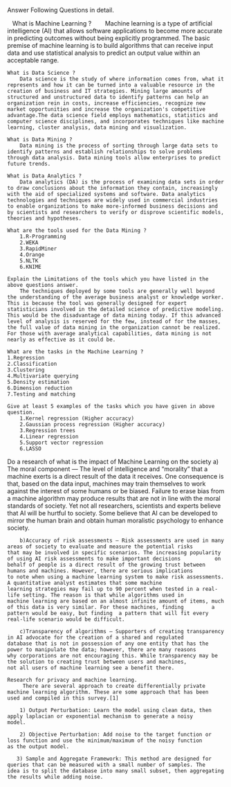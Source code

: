 Answer Following Questions in detail.

    What is Machine Learning ?
        Machine learning is a type of artificial intelligence (AI) that allows software applications to become more accurate in predicting outcomes without being explicitly programmed. The basic premise of machine learning is to build algorithms that can receive input data and use statistical analysis to predict an output value within an acceptable range.
    
    What is Data Science ?
        Data science is the study of where information comes from, what it represents and how it can be turned into a valuable resource in the creation of business and IT strategies. Mining large amounts of structured and unstructured data to identify patterns can help an organization rein in costs, increase efficiencies, recognize new market opportunities and increase the organization's competitive advantage.The data science field employs mathematics, statistics and computer science disciplines, and incorporates techniques like machine learning, cluster analysis, data mining and visualization.
    
    What is Data Mining ?
        Data mining is the process of sorting through large data sets to identify patterns and establish relationships to solve problems through data analysis. Data mining tools allow enterprises to predict future trends.
    
    What is Data Analytics ?
        Data analytics (DA) is the process of examining data sets in order to draw conclusions about the information they contain, increasingly with the aid of specialized systems and software. Data analytics technologies and techniques are widely used in commercial industries to enable organizations to make more-informed business decisions and by scientists and researchers to verify or disprove scientific models, theories and hypotheses.
    
    What are the tools used for the Data Mining ?
        1.R-Programming
        2.WEKA
        3.RapidMiner
        4.Orange
        5.NLTK
        6.KNIME
    
    Explain the Limitations of the tools which you have listed in the above questions answer.
        The techniques deployed by some tools are generally well beyond the understanding of the average business analyst or knowledge worker. This is because the tool was generally designed for expert statisticians involved in the detailed science of predictive modeling. This would be the disadvantage of data mining today. If this advanced level of analysis is reserved for the few, instead of for the masses, the full value of data mining in the organization cannot be realized. For those with average analytical capabilities, data mining is not nearly as effective as it could be.
    
    What are the tasks in the Machine Learning ?
    1.Regression
    2.Classification
    3.Clustering
    4.Multivariate querying
    5.Density estimation
    6.Dimension reduction
    7.Testing and matching
    
    Give at least 5 examples of the tasks which you have given in above question.
        1.Kernel regression (Higher accuracy)
        2.Gaussian process regression (Higher accuracy)
        3.Regression trees
        4.Linear regression
        5.Support vector regression
        6.LASSO
        
Do a research of what is the impact of Machine Learning on the society
        a) The moral component — The level of intelligence and “morality” that a machine exerts is a direct result of the data it receives. One consequence is that, based on the data input, machines may train themselves to work against the interest of some humans or be biased. Failure to erase bias from a machine algorithm may produce results that are not in line with the moral standards of society. Yet not all researchers, scientists and experts believe that AI will be hurtful to society. Some believe that AI can be developed to mirror the human brain and obtain human moralistic psychology to enhance society.
        
        b)Accuracy of risk assessments — Risk assessments are used in many areas of society to evaluate and measure the potential risks         that may be involved in specific scenarios. The increasing popularity of using AI risk assessments to make important decisions           on behalf of people is a direct result of the growing trust between humans and machines. However, there are serious implications         to note when using a machine learning system to make risk assessments. A quantitative analyst estimates that some machine               learning strategies may fail up to 90 percent when tested in a real-life setting. The reason is that while algorithms used in           machine learning are based on an almost infinite amount of items, much of this data is very similar. For these machines, finding         a pattern would be easy, but finding  a pattern that will fit every real-life scenario would be difficult.
        
        c)Transparency of algorithms — Supporters of creating transparency in AI advocate for the creation of a shared and regulated            database that is not in possession of any one entity that has the power to manipulate the data; however, there are many reasons          why corporations are not encouraging this. While transparency may be the solution to creating trust between users and machines,          not all users of machine learning see a benefit there.
    
    Research for privacy and machine learning.
         There are several approach to create differentially private machine learning algorithm. These are some approach that has been            used and compiled in this survey.[1]
        
        1) Output Perturbation: Learn the model using clean data, then apply laplacian or exponential mechanism to generate a noisy             model.
        
        2) Objective Perturbation: Add noise to the target function or loss function and use the minimum/maximum of the noisy function           as the output model.

       3) Sample and Aggregate Framework: This method are designed for queries that can be measured with a small number of samples. The           idea is to split the database into many small subset, then aggregating the results while adding noise.
    
        

